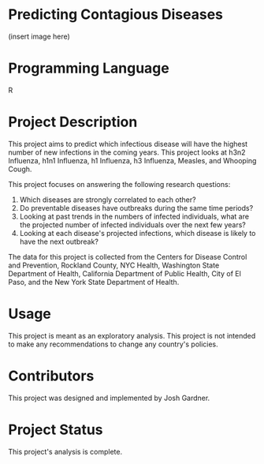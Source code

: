 # Predicting Contagious Diseases
(insert image here)

# Programming Language

R

# Project Description

This project aims to predict which infectious disease will have the highest number of new infections in the coming years. This project looks at h3n2 Influenza, h1n1 Influenza, h1 Influenza, h3 Influenza, Measles, and Whooping Cough.

This project focuses on answering the following research questions:

1. Which diseases are strongly correlated to each other?
2. Do preventable diseases have outbreaks during the same time periods?
3. Looking at past trends in the numbers of infected individuals, what are the projected number of infected individuals over the next few years?
4. Looking at each disease's projected infections, which disease is likely to have the next outbreak?

The data for this project is collected from the Centers for Disease Control and Prevention, Rockland County, NYC Health, Washington State Department of Health, California Department of Public Health, City of El Paso, and the New York State Department of Health.

# Usage

This project is meant as an exploratory analysis. This project is not intended to make any recommendations to change any country's policies.

# Contributors

This project was designed and implemented by Josh Gardner.

# Project Status

This project's analysis is complete.
